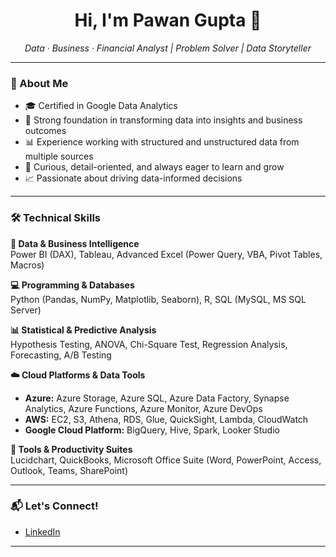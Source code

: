 <h1 align="center">Hi, I'm Pawan Gupta 👋</h1>

<p align="center">
  <em>Data · Business · Financial Analyst | Problem Solver | Data Storyteller</em>
</p>

---

### 🔎 About Me

- 🎓 Certified in Google Data Analytics  
- 🧠 Strong foundation in transforming data into insights and business outcomes  
- 📊 Experience working with structured and unstructured data from multiple sources  
- 🧩 Curious, detail-oriented, and always eager to learn and grow  
- 📈 Passionate about driving data-informed decisions  

---

### 🛠 Technical Skills

**🔢 Data & Business Intelligence**  
      Power BI (DAX), Tableau, Advanced Excel (Power Query, VBA, Pivot Tables, Macros)

**💻 Programming & Databases**  
      Python (Pandas, NumPy, Matplotlib, Seaborn), R, SQL (MySQL, MS SQL Server)

**📊 Statistical & Predictive Analysis**  
      Hypothesis Testing, ANOVA, Chi-Square Test, Regression Analysis, Forecasting, A/B Testing

**☁️ Cloud Platforms & Data Tools**  
  - **Azure:** Azure Storage, Azure SQL, Azure Data Factory, Synapse Analytics, Azure Functions, Azure Monitor, Azure DevOps  
  - **AWS:** EC2, S3, Athena, RDS, Glue, QuickSight, Lambda, CloudWatch  
  - **Google Cloud Platform:** BigQuery, Hive, Spark, Looker Studio

**🧰 Tools & Productivity Suites**  
      Lucidchart, QuickBooks, Microsoft Office Suite (Word, PowerPoint, Access, Outlook, Teams, SharePoint)    

---

### 📬 Let's Connect!

- [LinkedIn](https://linkedin.com/in/pawangupta10)

---
